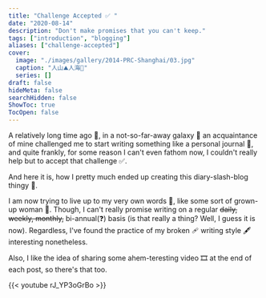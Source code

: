 ```yaml
---
title: "Challenge Accepted ✅ "
date: "2020-08-14"
description: "Don't make promises that you can't keep."
tags: ["introduction", "blogging"]
aliases: ["challenge-accepted"]
cover: 
  image: "./images/gallery/2014-PRC-Shanghai/03.jpg"
  caption: "人山⛰️人海🌊"
  series: []
draft: false
hideMeta: false
searchHidden: false
ShowToc: true
TocOpen: false
---
```


A relatively long time ago 📅, in a not-so-far-away galaxy 🌌 an acquaintance of mine challenged me to start writing something like a personal journal 📖, and quite frankly, for some reason I can't even fathom now, I couldn't really help but to accept that challenge ✅. 

And here it is, how I pretty much ended up creating this diary-slash-blog thingy 🤔.

I am now trying to live up to my very own words 💬, like some sort of grown-up woman 👩. Though, I can't really promise writing on a regular ~~daily, weekly, monthly,~~ bi-annual(❓) basis (is that really a thing? Well, I guess it is now). Regardless, I've found the practice of my broken 🩹 writing style 🖋️ interesting nonetheless.

Also, I like the idea of sharing some ahem-teresting video 🎞️ at the end of each post, so there's that too.

{{< youtube rJ_YP3oGrBo >}}